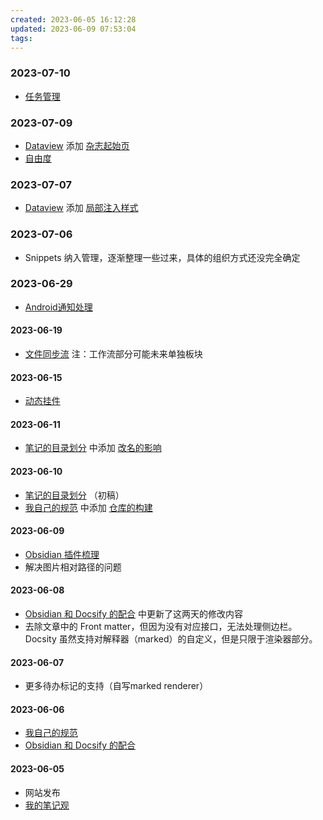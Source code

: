 ```yaml
---
created: 2023-06-05 16:12:28
updated: 2023-06-09 07:53:04
tags: 
---
```

### 2023-07-10

- [任务管理](/Notes/0007_任务管理.md)

### 2023-07-09

- [Dataview](/Notes/Snippets/Dataview/) 添加 [杂志起始页](/Notes/Snippets/Dataview/杂志起始页)
- [自由度](/Notes/0006_自由度.md)

### 2023-07-07

- [Dataview](/Notes/Snippets/Dataview/) 添加 [局部注入样式](/Notes/Snippets/Dataview/局部注入样式)

### 2023-07-06

- Snippets 纳入管理，逐渐整理一些过来，具体的组织方式还没完全确定

### 2023-06-29

- [Android通知处理](/Notes/Workflow/Android通知处理规则.md)

#### 2023-06-19

- [文件同步流](/Notes/Workflow/FileSync.md) 注：工作流部分可能未来单独板块

#### 2023-06-15

- [动态挂件](/Notes/0005_动态挂件.md)

#### 2023-06-11

- [笔记的目录划分](/Notes/0004_笔记的目录划分.md) 中添加 [改名的影响](/Notes/0004_笔记的目录划分.md?id=改名的影响)

#### 2023-06-10

- [笔记的目录划分](/Notes/0004_笔记的目录划分.md) （初稿）
- [我自己的规范](/Notes/0001_我自己的规范.md) 中添加 [仓库的构建](/Notes/0001_我自己的规范?id=仓库的构建)

#### 2023-06-09

- [Obsidian 插件梳理](/Notes/0003_Obsidian插件梳理.md)
- 解决图片相对路径的问题

#### 2023-06-08

- [Obsidian 和 Docsify 的配合](/Notes/0002_Obsidian和Docsify的配合.md) 中更新了这两天的修改内容
- 去除文章中的 Front matter，但因为没有对应接口，无法处理侧边栏。Docsity 虽然支持对解释器（marked）的自定义，但是只限于渲染器部分。

#### 2023-06-07

- 更多待办标记的支持（自写marked renderer）

#### 2023-06-06

- [我自己的规范](/Notes/0001_我自己的规范.md)
- [Obsidian 和 Docsify 的配合](/Notes/0002_Obsidian和Docsify的配合.md)

#### 2023-06-05

- 网站发布
- [我的笔记观](/Notes/0000_我的笔记观.md)
